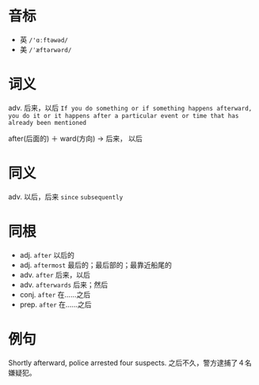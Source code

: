 # 音标

- 英 `/'ɑːftəwəd/`
- 美 `/ˈæftərwərd/`

# 词义

adv. 后来，以后
`If you do something or if something happens afterward, you do it or it happens after a particular event or time that has already been mentioned`



after(后面的) ＋ ward(方向) → 后来， 以后

# 同义

adv. 以后，后来
`since` `subsequently`

# 同根

- adj. `after` 以后的
- adj. `aftermost` 最后的；最后部的；最靠近船尾的
- adv. `after` 后来，以后
- adv. `afterwards` 后来；然后
- conj. `after` 在……之后
- prep. `after` 在……之后

# 例句

Shortly afterward, police arrested four suspects.
之后不久，警方逮捕了４名嫌疑犯。


